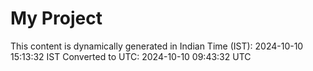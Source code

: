 # My Project

This content is dynamically generated in Indian Time (IST): 2024-10-10 15:13:32 IST
Converted to UTC: 2024-10-10 09:43:32 UTC
